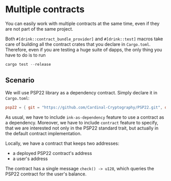# Multiple contracts

You can easily work with multiple contracts at the same time, even if they are not part of the same project.

Both `#[drink::contract_bundle_provider]` and `#[drink::test]` macros take care of building all the contract crates that you declare in `Cargo.toml`.
Therefore, even if you are testing a huge suite of dapps, the only thing you have to do is to run
```rust
cargo test --release
```

## Scenario

We will use PSP22 library as a dependency contract.
Simply declare it in `Cargo.toml`:
```toml
psp22 = { git = "https://github.com/Cardinal-Cryptography/PSP22.git", default-features = false, features = ["contract", "ink-as-dependency"] }
```

As usual, we have to include `ink-as-dependency` feature to use a contract as a dependency.
Moreover, we have to include `contract` feature to specify, that we are interested not only in the PSP22 standard trait, but actually in the default contract implementation.

Locally, we have a contract that keeps two addresses:
 - a deployed PSP22 contract's address
 - a user's address

The contract has a single message `check() -> u128`, which queries the PSP22 contract for the user's balance.

